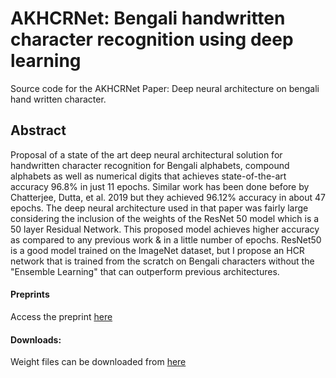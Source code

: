 # AKHCRNet: Bengali handwritten character recognition using deep learning
Source code for the AKHCRNet Paper: Deep neural architecture on bengali hand written character.

## Abstract
Proposal of a state of the art deep neural architectural solution for handwritten character recognition for Bengali alphabets, compound alphabets as well as numerical digits that achieves state-of-the-art accuracy 96.8% in just 11 epochs. Similar work has been done before by Chatterjee, Dutta, et al. 2019 but they achieved 96.12% accuracy in about 47 epochs. The deep neural architecture used in that paper was fairly large considering the inclusion of the weights of the ResNet 50 model which is a 50 layer Residual Network. This proposed model achieves higher accuracy as compared to any previous work & in a little number of epochs. ResNet50 is a good model trained on the ImageNet dataset, but I propose an HCR network that is trained from the scratch on Bengali characters without the "Ensemble Learning" that can outperform previous architectures.

#### Preprints
Access the preprint [here](https://easychair.org/publications/preprint/fq8p)

#### Downloads:
Weight files can be downloaded from [here](https://drive.google.com/file/d/1ru_Jre2HGPm7QPDwGoikDx5dYgFBMNqn/view?usp=sharing)
